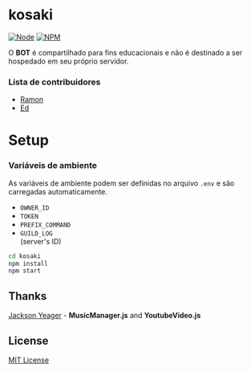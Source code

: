# kosaki
[![Node](https://img.shields.io/badge/node-≥7.6.0-orange.svg)](https://nodejs.org/)
[![NPM](https://img.shields.io/badge/npm-≥5.4-green.svg)](https://nodejs.org/)

O **BOT** é compartilhado para fins educacionais e não é destinado a ser hospedado em seu próprio servidor.

### Lista de contribuidores
- [Ramon](https://github.com/ramon3g)
- [Ed](https://github.com/appositum)

# Setup

### Variáveis de ambiente
As variáveis de ambiente podem ser definidas no arquivo `.env` e são carregadas automaticamente.

- `OWNER_ID`<br>
- `TOKEN`<br>
- `PREFIX_COMMAND`<br>
- `GUILD_LOG`<br> (server's ID)


```bash
cd kosaki
npm install
npm start
```

Thanks
-------------
[Jackson Yeager](https://github.com/yeager-j) - **MusicManager.js** and **YoutubeVideo.js**

License
-------------
[MIT License](https://raw.githubusercontent.com/eudescar/kosaki/master/LICENSE)
